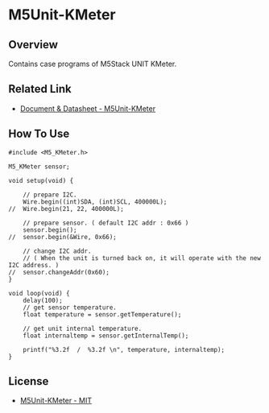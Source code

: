 # M5Unit-KMeter

## Overview

Contains case programs of M5Stack UNIT KMeter. 

## Related Link

- [Document & Datasheet - M5Unit-KMeter](https://docs.m5stack.com/en/unit/kmeter)

## How To Use

```
#include <M5_KMeter.h>

M5_KMeter sensor;

void setup(void) {

    // prepare I2C.
    Wire.begin((int)SDA, (int)SCL, 400000L);
//  Wire.begin(21, 22, 400000L);

    // prepare sensor. ( default I2C addr : 0x66 )
    sensor.begin();
//  sensor.begin(&Wire, 0x66);

    // change I2C addr.
    // ( When the unit is turned back on, it will operate with the new I2C address. )
//  sensor.changeAddr(0x60);
}

void loop(void) {
    delay(100);
    // get sensor temperature.
    float temperature = sensor.getTemperature();

    // get unit internal temperature.
    float internaltemp = sensor.getInternalTemp();

    printf("%3.2f  /  %3.2f \n", temperature, internaltemp);
}
```

## License

- [M5Unit-KMeter - MIT](LICENSE)
